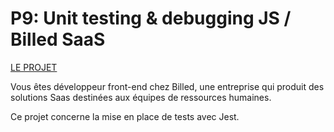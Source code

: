 # P9: Unit testing & debugging JS / Billed SaaS

[LE PROJET](https://github.com/Peanuts-83/ThomasRanque_9_24022022/tree/main)

Vous êtes développeur front-end chez Billed, une entreprise qui produit des solutions Saas destinées aux équipes de ressources humaines.

Ce projet concerne la mise en place de tests avec Jest.
